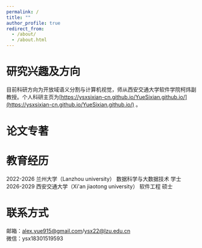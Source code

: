 ```yaml
---
permalink: /
title: ""
author_profile: true
redirect_from: 
  - /about/
  - /about.html
---
```


研究兴趣及方向
======
目前科研方向为开放域语义分割与计算机视觉，师从西安交通大学软件学院柯炜副教授。个人科研主页为[https://ysxsixian-cn.github.io/YueSixian.github.io/](https://ysxsixian-cn.github.io/YueSixian.github.io/) 。

论文专著
======

教育经历
======
2022-2026 兰州大学（Lanzhou university） 数据科学与大数据技术 学士<br>
2026-2029 西安交通大学（Xi'an jiaotong university） 软件工程 硕士

联系方式
======
邮箱：alex.yue915@gmail.com/ysx22@lzu.edu.cn<br>
微信：ysx18301519593
